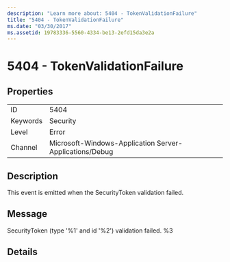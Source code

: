 ```yaml
---
description: "Learn more about: 5404 - TokenValidationFailure"
title: "5404 - TokenValidationFailure"
ms.date: "03/30/2017"
ms.assetid: 19783336-5560-4334-be13-2efd15da3e2a
---
```

# 5404 - TokenValidationFailure

## Properties  
  
|||  
|-|-|  
|ID|5404|  
|Keywords|Security|  
|Level|Error|  
|Channel|Microsoft-Windows-Application Server-Applications/Debug|  
  
## Description  

 This event is emitted when the SecurityToken validation failed.  
  
## Message  

 SecurityToken (type '%1' and id '%2') validation failed. %3  
  
## Details
